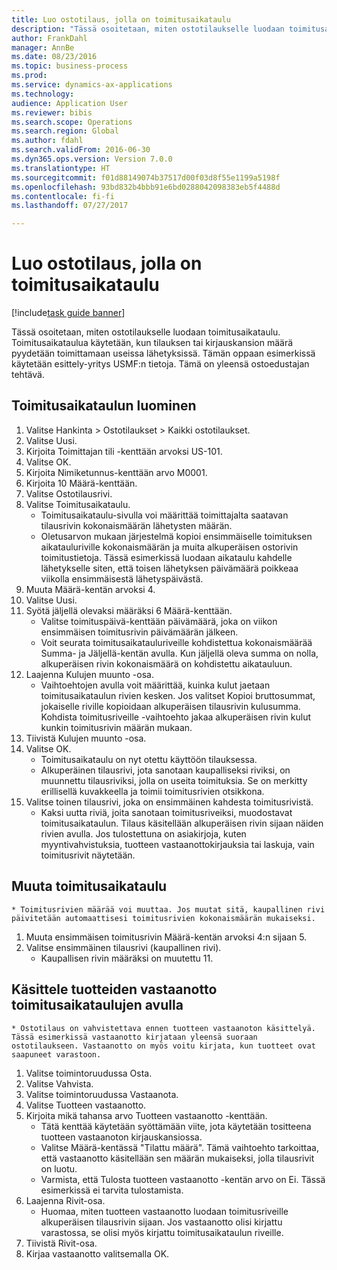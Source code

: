```yaml
--- 
title: Luo ostotilaus, jolla on toimitusaikataulu
description: "Tässä osoitetaan, miten ostotilaukselle luodaan toimitusaikataulu."
author: FrankDahl
manager: AnnBe
ms.date: 08/23/2016
ms.topic: business-process
ms.prod: 
ms.service: dynamics-ax-applications
ms.technology: 
audience: Application User
ms.reviewer: bibis
ms.search.scope: Operations
ms.search.region: Global
ms.author: fdahl
ms.search.validFrom: 2016-06-30
ms.dyn365.ops.version: Version 7.0.0
ms.translationtype: HT
ms.sourcegitcommit: f01d88149074b37517d00f03d8f55e1199a5198f
ms.openlocfilehash: 93bd832b4bbb91e6bd0288042098383eb5f4488d
ms.contentlocale: fi-fi
ms.lasthandoff: 07/27/2017

---
```

# <a name="create-a-purchase-order-with-a-delivery-schedule"></a>Luo ostotilaus, jolla on toimitusaikataulu

[!include[task guide banner](../../includes/task-guide-banner.md)]

Tässä osoitetaan, miten ostotilaukselle luodaan toimitusaikataulu. Toimitusaikataulua käytetään, kun tilauksen tai kirjauskansion määrä pyydetään toimittamaan useissa lähetyksissä. Tämän oppaan esimerkissä käytetään esittely-yritys USMF:n tietoja. Tämä on yleensä ostoedustajan tehtävä.


## <a name="create-a-delivery-schedule"></a>Toimitusaikataulun luominen
1. Valitse Hankinta > Ostotilaukset > Kaikki ostotilaukset.
2. Valitse Uusi.
3. Kirjoita Toimittajan tili -kenttään arvoksi US-101.
4. Valitse OK.
5. Kirjoita Nimiketunnus-kenttään arvo M0001.
6. Kirjoita 10 Määrä-kenttään.
7. Valitse Ostotilausrivi.
8. Valitse Toimitusaikataulu.
    * Toimitusaikataulu-sivulla voi määrittää toimittajalta saatavan tilausrivin kokonaismäärän lähetysten määrän.  
    * Oletusarvon mukaan järjestelmä kopioi ensimmäiselle toimituksen aikatauluriville kokonaismäärän ja muita alkuperäisen ostorivin toimitustietoja. Tässä esimerkissä luodaan aikataulu kahdelle lähetykselle siten, että toisen lähetyksen päivämäärä poikkeaa viikolla ensimmäisestä lähetyspäivästä.  
9. Muuta Määrä-kentän arvoksi 4.
10. Valitse Uusi.
11. Syötä jäljellä olevaksi määräksi 6 Määrä-kenttään.
    * Valitse toimituspäivä-kenttään päivämäärä, joka on viikon ensimmäisen toimitusrivin päivämäärän jälkeen.  
    * Voit seurata toimitusaikatauluriveille kohdistettua kokonaismäärää Summa- ja Jäljellä-kentän avulla. Kun jäljellä oleva summa on nolla, alkuperäisen rivin kokonaismäärä on kohdistettu aikatauluun.  
12. Laajenna Kulujen muunto -osa.
    * Vaihtoehtojen avulla voit määrittää, kuinka kulut jaetaan toimitusaikataulun rivien kesken. Jos valitset Kopioi bruttosummat, jokaiselle riville kopioidaan alkuperäisen tilausrivin kulusumma. Kohdista toimitusriveille -vaihtoehto jakaa alkuperäisen rivin kulut kunkin toimitusrivin määrän mukaan.  
13. Tiivistä Kulujen muunto -osa.
14. Valitse OK.
    * Toimitusaikataulu on nyt otettu käyttöön tilauksessa.  
    * Alkuperäinen tilausrivi, jota sanotaan kaupalliseksi riviksi, on muunnettu tilausriviksi, jolla on useita toimituksia. Se on merkitty erillisellä kuvakkeella ja toimii toimitusrivien otsikkona.  
15. Valitse toinen tilausrivi, joka on ensimmäinen kahdesta toimitusrivistä.
    * Kaksi uutta riviä, joita sanotaan toimitusriveiksi, muodostavat toimitusaikataulun. Tilaus käsitellään alkuperäisen rivin sijaan näiden rivien avulla. Jos tulostettuna on asiakirjoja, kuten myyntivahvistuksia, tuotteen vastaanottokirjauksia tai laskuja, vain toimitusrivit näytetään.  

## <a name="change-the-delivery-schedule"></a>Muuta toimitusaikataulu
    * Toimitusrivien määrää voi muuttaa. Jos muutat sitä, kaupallinen rivi päivitetään automaattisesi toimitusrivien kokonaismäärän mukaiseksi.  
1. Muuta ensimmäisen toimitusrivin Määrä-kentän arvoksi 4:n sijaan 5.
2. Valitse ensimmäinen tilausrivi (kaupallinen rivi).
    * Kaupallisen rivin määräksi on muutettu 11.  

## <a name="process-product-receipt-using-delivery-schedules"></a>Käsittele tuotteiden vastaanotto toimitusaikataulujen avulla
    * Ostotilaus on vahvistettava ennen tuotteen vastaanoton käsittelyä. Tässä esimerkissä vastaanotto kirjataan yleensä suoraan ostotilaukseen. Vastaanotto on myös voitu kirjata, kun tuotteet ovat saapuneet varastoon.  
1. Valitse toimintoruudussa Osta.
2. Valitse Vahvista.
3. Valitse toimintoruudussa Vastaanota.
4. Valitse Tuotteen vastaanotto.
5. Kirjoita mikä tahansa arvo Tuotteen vastaanotto -kenttään.
    * Tätä kenttää käytetään syöttämään viite, jota käytetään tositteena tuotteen vastaanoton kirjauskansiossa.  
    * Valitse Määrä-kentässä "Tilattu määrä". Tämä vaihtoehto tarkoittaa, että vastaanotto käsitellään sen määrän mukaiseksi, jolla tilausrivit on luotu.  
    * Varmista, että Tulosta tuotteen vastaanotto -kentän arvo on Ei. Tässä esimerkissä ei tarvita tulostamista.  
6. Laajenna Rivit-osa.
    * Huomaa, miten tuotteen vastaanotto luodaan toimitusriveille alkuperäisen tilausrivin sijaan. Jos vastaanotto olisi kirjattu varastossa, se olisi myös kirjattu toimitusaikataulun riveille.  
7. Tiivistä Rivit-osa.
8. Kirjaa vastaanotto valitsemalla OK.


